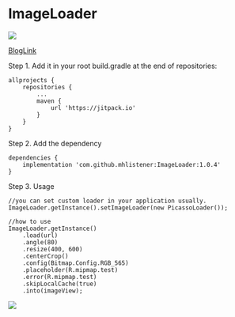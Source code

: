 # ImageLoader
[![](https://jitpack.io/v/JohnsonZZZ/ImageLoader.svg)](https://jitpack.io/#JohnsonZZZ/ImageLoader)

[BlogLink](http://www.jianshu.com/p/09f2689499d0)

Step 1. Add it in your root build.gradle at the end of repositories:
```
allprojects {
    repositories {
    	...
        maven {		
            url 'https://jitpack.io'
        }
    }
}
```
Step 2. Add the dependency
```
dependencies {
    implementation 'com.github.mhlistener:ImageLoader:1.0.4'
}
```
Step 3. Usage

```
//you can set custom loader in your application usually.
ImageLoader.getInstance().setImageLoader(new PicassoLoader());

//how to use
ImageLoader.getInstance()
	.load(url)
	.angle(80)
	.resize(400, 600)
	.centerCrop()
	.config(Bitmap.Config.RGB_565)
	.placeholder(R.mipmap.test)
	.error(R.mipmap.test)
	.skipLocalCache(true)
	.into(imageView);
```
![](https://github.com/JohnsonZZZ/ImageLoader/raw/master/ScreenShot/326606564456037219.jpg)
